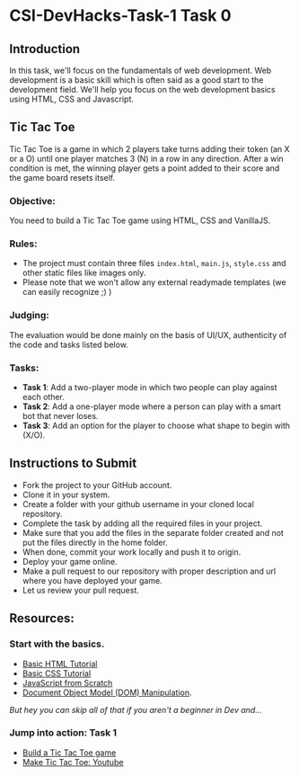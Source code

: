 # CSI-DevHacks-Task-1  Task 0

## Introduction
In this task, we'll focus on the fundamentals of web development. Web development is a basic skill which is often said as a good start to the development field. We'll help you focus on the web development basics using HTML, CSS and Javascript.

## Tic Tac Toe
Tic Tac Toe is a game in which 2 players take turns adding their token (an X or a O) until one player matches 3 (N) in a row in any direction. After a win condition is met, the winning player gets a point added to their score and the game board resets itself.

### Objective:
You need to build a Tic Tac Toe game using HTML, CSS and VanillaJS.

### Rules:
* The project must contain three files `index.html`, `main.js`, `style.css` and other static files like images only.
* Please note that we won't allow any external readymade templates (we can easily recognize ;) )

### Judging:
The evaluation would be done mainly on the basis of UI/UX, authenticity of the code and tasks listed below.

### Tasks:
* **Task 1**: Add a two-player mode in which two people can play against each other.
* **Task 2**: Add a one-player mode where a person can play with a smart bot that never loses.
* **Task 3**: Add an option for the player to choose what shape to begin with (X/O).

## Instructions to Submit
-   Fork the project to your GitHub account.
-   Clone it in your system.
-   Create a folder with your github username in your cloned local repository.
-   Complete the task by adding all the required files in your project.
-   Make sure that you add the files in the separate folder created and not put the files directly in the home folder.
-   When done, commit your work locally and push it to origin.
-   Deploy your game online.
-   Make a pull request to our repository with proper description and url where you have deployed your game.
-   Let us review your pull request.

## Resources:
### Start with the basics.
* [Basic HTML Tutorial](https://www.freecodecamp.org/news/best-html-html5-tutorial/)
* [Basic CSS Tutorial](https://www.freecodecamp.org/news/best-css-and-css3-tutorial/)
* [JavaScript from Scratch](https://www.udacity.com/course/intro-to-javascript--ud803)
* [Document Object Model (DOM) Manipulation](https://youtu.be/0ik6X4DJKCc).

*But hey you can skip all of that if you aren't a beginner in Dev and...*

### Jump into action: Task 1
* [Build a Tic Tac Toe game](https://www.freecodecamp.org/learn/coding-interview-prep/take-home-projects/build-a-tic-tac-toe-game)
* [Make Tic Tac Toe: Youtube](https://www.youtube.com/watch?v=XwPVlXb5thI)
